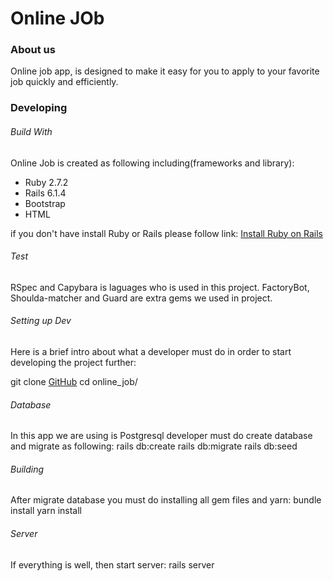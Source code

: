 # Online JOb

### About us

Online job app, is designed to make it easy for you to apply to your favorite job quickly and efficiently.

### Developing

###### Build With

Online Job is created as following including(frameworks and library):
 * Ruby 2.7.2
 * Rails 6.1.4
 * Bootstrap
 * HTML

 if you don't have install Ruby or Rails please follow link:
  [Install Ruby on Rails](https://gorails.com/setup/osx/10.15-catalina)

 ###### Test

 RSpec and Capybara is laguages who is used in this project.
 FactoryBot, Shoulda-matcher and Guard are extra gems we used in project.

###### Setting up Dev

Here is a brief intro about what a developer must do in order to start developing the project further: 

git clone [GitHub](https://github.com/oselimi/online_job)
cd online_job/

###### Database
 In this app we are using is Postgresql developer must do create database and migrate as following:
  rails db:create
  rails db:migrate
  rails db:seed

###### Building
 After migrate database you must do installing all gem files and yarn:
  bundle install
  yarn install

###### Server
 If everything is well, then start server:
  rails server

